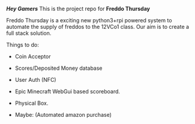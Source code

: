 ***Hey Gamers***
This is the project repo for **Freddo Thursday**

Freddo Thursday is a exciting new python3+rpi powered system to automate the supply of freddos to the 12VCo1 class.
Our aim is to create a full stack solution.

Things to do:

- Coin Acceptor
- Scores/Deposited Money database
- User Auth (NFC)
- Epic Minecraft WebGui based scoreboard.
- Physical Box.

- Maybe: (Automated amazon purchase)
